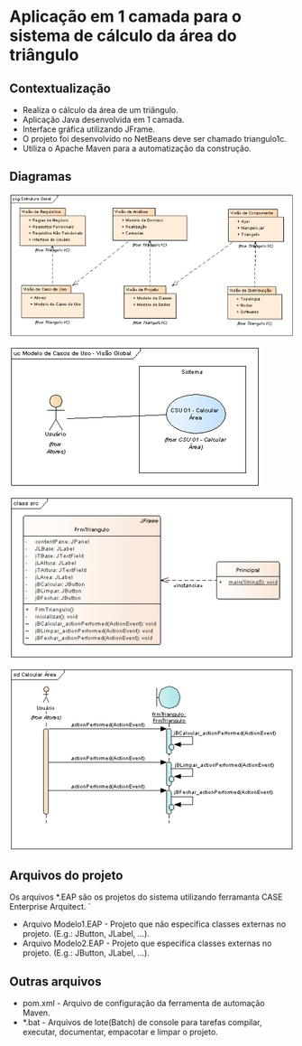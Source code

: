 # Aplicação em 1 camada para o sistema de cálculo da área do triângulo

## Contextualização

- Realiza o cálculo da área de um triângulo.<br>
- Aplicação Java desenvolvida em 1 camada.<br>
- Interface gráfica utilizando JFrame.<br>
- O projeto foi desenvolvido no NetBeans deve ser chamado triangulo1c.<br>
- Utiliza o Apache Maven para a automatização da construção.<br>

## Diagramas

![Estrutura geral do projeto](estruturageral.png)

![Diagrama de caso de uso](diagramacasodeuso.png)

![Diagrama de classe](diagramadeclasse.png)

![Diagrama de sequência](diagramasequencia.png)

## Arquivos do projeto

Os arquivos *.EAP são os projetos do sistema utilizando ferramanta CASE Enterprise Arquitect.
`
- Arquivo Modelo1.EAP - Projeto que não especifica classes externas no projeto. (E.g.: JButton, JLabel, ...).
- Arquivo Modelo2.EAP - Projeto que especifica classes externas no projeto. (E.g.: JButton, JLabel, ...).

## Outras arquivos
- pom.xml - Arquivo de configuração da ferramenta de automação Maven.
- *.bat - Arquivos de lote(Batch) de console para tarefas compilar, executar, documentar, empacotar e limpar o projeto.